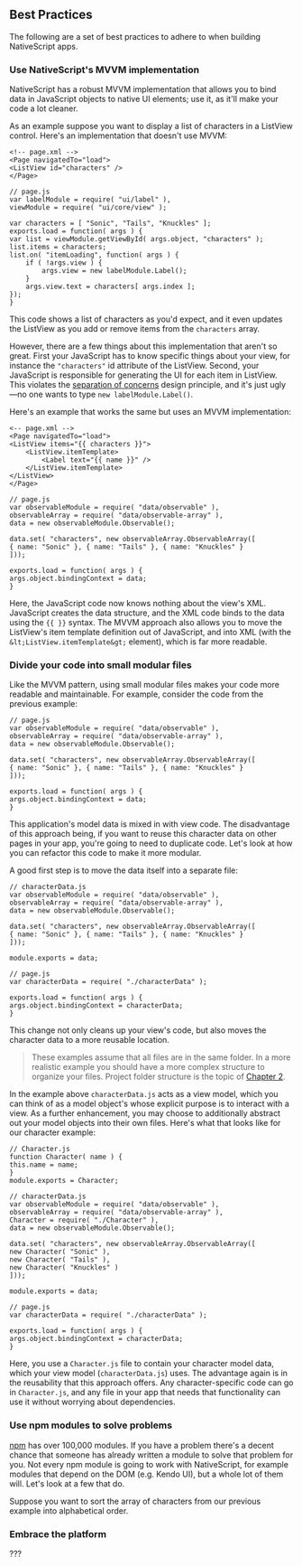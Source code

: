 ## Best Practices

The following are a set of best practices to adhere to when building NativeScript apps.

### Use NativeScript's MVVM implementation

NativeScript has a robust MVVM implementation that allows you to bind data in JavaScript objects to native UI elements; use it, as it'll make your code a lot cleaner.

As an example suppose you want to display a list of characters in a ListView control. Here's an implementation that doesn't use MVVM:

<pre class="line-numbers"><code class="language-markup">&lt;!-- page.xml --&gt;
&lt;Page navigatedTo="load"&gt;
&lt;ListView id="characters" /&gt;
&lt;/Page&gt;</code></pre>

<pre class="line-numbers"><code class="language-javascript">// page.js
var labelModule = require( "ui/label" ),
viewModule = require( "ui/core/view" );

var characters = [ "Sonic", "Tails", "Knuckles" ];
exports.load = function( args ) {
var list = viewModule.getViewById( args.object, "characters" );
list.items = characters;
list.on( "itemLoading", function( args ) {
    if ( !args.view ) {
        args.view = new labelModule.Label();
    }
    args.view.text = characters[ args.index ];
});
}</code></pre>

This code shows a list of characters as you'd expect, and it even updates the ListView as you add or remove items from the `characters` array.

However, there are a few things about this implementation that aren't so great. First your JavaScript has to know specific things about your view, for instance the `"characters"` id attribute of the ListView. Second, your JavaScript is responsible for generating the UI for each item in ListView. This violates the [separation of concerns](http://en.wikipedia.org/wiki/Separation_of_concerns) design principle, and it's just ugly—no one wants to type `new labelModule.Label()`.

Here's an example that works the same but uses an MVVM implementation:

<pre class="line-numbers"><code class="language-markup">&lt;-- page.xml --&gt;
&lt;Page navigatedTo="load"&gt;
&lt;ListView items="{{ characters }}"&gt;
    &lt;ListView.itemTemplate&gt;
        &lt;Label text="{{ name }}" /&gt;
    &lt;/ListView.itemTemplate&gt;
&lt;/ListView&gt;
&lt;/Page&gt;</code></pre>

<pre class="line-numbers"><code class="language-javascript">// page.js
var observableModule = require( "data/observable" ),
observableArray = require( "data/observable-array" ),
data = new observableModule.Observable();

data.set( "characters", new observableArray.ObservableArray([
{ name: "Sonic" }, { name: "Tails" }, { name: "Knuckles" }
]));

exports.load = function( args ) {
args.object.bindingContext = data;
}</code></pre>

Here, the JavaScript code now knows nothing about the view's XML. JavaScript creates the data structure, and the XML code binds to the data using the `{{ }}` syntax. The MVVM approach also allows you to move the ListView's item template definition out of JavaScript, and into XML (with the `&lt;ListView.itemTemplate&gt;` element), which is far more readable.

### Divide your code into small modular files

Like the MVVM pattern, using small modular files makes your code more readable and maintainable. For example, consider the code from the previous example:

<pre class="line-numbers"><code class="language-javascript">// page.js
var observableModule = require( "data/observable" ),
observableArray = require( "data/observable-array" ),
data = new observableModule.Observable();

data.set( "characters", new observableArray.ObservableArray([
{ name: "Sonic" }, { name: "Tails" }, { name: "Knuckles" }
]));

exports.load = function( args ) {
args.object.bindingContext = data;
}</code></pre>

This application's model data is mixed in with view code. The disadvantage of this approach being, if you want to reuse this character data on other pages in your app, you're going to need to duplicate code. Let's look at how you can refactor this code to make it more modular.

A good first step is to move the data itself into a separate file:

<pre class="line-numbers"><code class="language-javascript">// characterData.js
var observableModule = require( "data/observable" ),
observableArray = require( "data/observable-array" ),
data = new observableModule.Observable();

data.set( "characters", new observableArray.ObservableArray([
{ name: "Sonic" }, { name: "Tails" }, { name: "Knuckles" }
]));

module.exports = data;</code></pre>

<pre class="line-numbers"><code class="language-javascript">// page.js
var characterData = require( "./characterData" );

exports.load = function( args ) {
args.object.bindingContext = characterData;
}</code></pre>

This change not only cleans up your view's code, but also moves the character data to a more reusable location.

> These examples assume that all files are in the same folder. In a more realistic example you should have a more complex structure to organize your files. Project folder structure is the topic of [Chapter 2](#chapter2).

In the example above `characterData.js` acts as a view model, which you can think of as a model object's whose explicit purpose is to interact with a view. As a further enhancement, you may choose to additionally abstract out your model objects into their own files. Here's what that looks like for our character example:

<pre class="line-numbers"><code class="language-javascript">// Character.js
function Character( name ) {
this.name = name;
}
module.exports = Character;</code></pre>

<pre class="line-numbers"><code class="language-javascript">// characterData.js
var observableModule = require( "data/observable" ),
observableArray = require( "data/observable-array" ),
Character = require( "./Character" ),
data = new observableModule.Observable();

data.set( "characters", new observableArray.ObservableArray([
new Character( "Sonic" ),
new Character( "Tails" ),
new Character( "Knuckles" )
]));

module.exports = data;</code></pre>

<pre class="line-numbers"><code class="language-javascript">// page.js
var characterData = require( "./characterData" );

exports.load = function( args ) {
args.object.bindingContext = characterData;
}</code></pre>

Here, you use a `Character.js` file to contain your character model data, which your view model (`characterData.js`) uses. The advantage again is in the reusability that this approach offers. Any character-specific code can go in `Character.js`, and any file in your app that needs that functionality can use it without worrying about dependencies.

### Use npm modules to solve problems

[npm](https://www.npmjs.com/) has over 100,000 modules. If you have a problem there's a decent chance that someone has already written a module to solve that problem for you. Not every npm module is going to work with NativeScript, for example modules that depend on the DOM (e.g. Kendo UI), but a whole lot of them will. Let's look at a few that do.

Suppose you want to sort the array of characters from our previous example into alphabetical order.

### Embrace the platform

???
